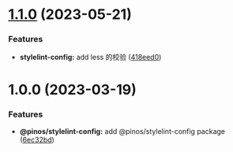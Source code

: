 # [1.1.0](https://github.com/pinosJs/config/compare/@pinos/stylelint-config@1.0.0...@pinos/stylelint-config@1.1.0) (2023-05-21)


### Features

* **stylelint-config:** add less 的校验 ([418eed0](https://github.com/pinosJs/config/commit/418eed0fc20063ce226759b4955888801830ef2d))



# 1.0.0 (2023-03-19)


### Features

* **@pinos/stylelint-config:** add @pinos/stylelint-config package ([6ec32bd](https://github.com/pinosJs/config/commit/6ec32bdb83d73b7620d51093a4b18b181f5f2fda))



